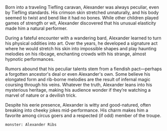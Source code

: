 Born into a traveling Tiefling caravan, Alexander was always peculiar, even by Tiefling standards. His crimson skin stretched unnaturally, and his body seemed to twist and bend like it had no bones. While other children played games of strength or wit, Alexander discovered that his unusual elasticity made him a natural performer.

During a fateful encounter with a wandering bard, Alexander learned to turn his physical oddities into art. Over the years, he developed a signature act where he would stretch his skin into impossible shapes and play haunting melodies on his ribcage, enchanting crowds with his strange, almost hypnotic performances.

Rumors abound that his peculiar talents stem from a fiendish pact—perhaps a forgotten ancestor's deal or even Alexander's own. Some believe his elongated form and rib-borne melodies are the result of infernal magic coursing through his veins. Whatever the truth, Alexander leans into his mysterious heritage, making his audience wonder if they’re watching a marvel of nature or a devilish trick.

Despite his eerie presence, Alexander is witty and good-natured, often breaking into cheeky jokes mid-performance. His charm makes him a favorite among circus goers and a respected (if odd) member of the troupe.

```statblock
monster: Alexander Ribs
```